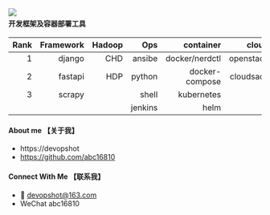 <img align="left" src="https://github-readme-stats.vercel.app/api?username=abc16810&show_icons=true&icon_color=CE1D2D&text_color=718096&bg_color=ffffff&hide_title=true" /> 

#### 开发框架及容器部署工具

| Rank | Framework | Hadoop   |  Ops      |   container    |    cloud     |  monitoring |
|-----:|----------:|---------:| ---------:| --------------:|-------------:| ------------|     
|     1| django    |   CHD    |    ansibe |  docker/nerdctl|  openstack   |   zabbix    |
|     2| fastapi   |   HDP    |    python |  docker-compose|  cloudsack   |   prometheus|
|     3| scrapy    |          |    shell  |  kubernetes    |  
|      |           |          |   jenkins |  helm          |



#### About me 【关于我】
- https://devopshot
- https://github.com/abc16810

#### Connect With Me 【联系我】
- 📩 devopshot@163.com
- WeChat  abc16810
